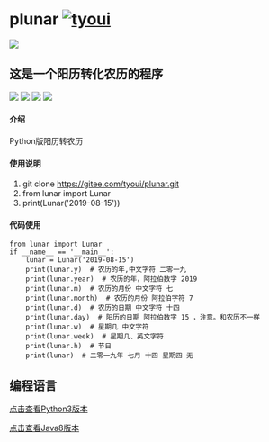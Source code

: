 # **plunar** [![tyoui](https://github.com/zhangwei0530/logo/blob/master/logo/photolog.png?raw=true)](http://www.jtyoui.com)

[![](https://github.com/zhangwei0530/logo/blob/master/logo/logo.png?raw=true)](http://www.jtyoui.com)

## 这是一个阳历转化农历的程序
[![](https://img.shields.io/badge/个人网站-jtyoui-yellow.com.svg)](https://www.jtyoui.com/)
[![](https://img.shields.io/badge/Python-3.6-green.svg)]()
[![](https://img.shields.io/badge/BlogWeb-Tyoui-bule.svg)](http://www.tyoui.cn)
[![](https://img.shields.io/badge/Email-jtyoui@qq.com-red.svg)]()


#### 介绍
Python版阳历转农历

#### 使用说明

1. git clone https://gitee.com/tyoui/plunar.git
2. from lunar import Lunar
3. print(Lunar('2019-08-15'))



#### 代码使用
    from lunar import Lunar
    if __name__ == '__main__':
        lunar = Lunar('2019-08-15')
        print(lunar.y)  # 农历的年,中文字符 二零一九
        print(lunar.year)  # 农历的年，阿拉伯数字 2019
        print(lunar.m)  # 农历的月份 中文字符 七
        print(lunar.month)  # 农历的月份 阿拉伯字符 7
        print(lunar.d)  # 农历的日期 中文字符 十四
        print(lunar.day)  # 阳历的日期 阿拉伯数字 15 ，注意。和农历不一样
        print(lunar.w)  # 星期几 中文字符
        print(lunar.week)  # 星期几、英文字符
        print(lunar.h)  # 节日
        print(lunar)  # 二零一九年 七月 十四 星期四 无


## 编程语言
[点击查看Python3版本](https://gitee.com/tyoui/plunar)

[点击查看Java8版本](https://gitee.com/tyoui/lunar)